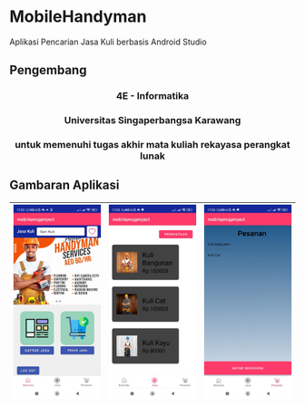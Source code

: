 # MobileHandyman
Aplikasi Pencarian Jasa Kuli berbasis Android Studio

## Pengembang
<div align="center">

### 4E - Informatika
### Universitas Singaperbangsa Karawang
### untuk memenuhi tugas akhir mata kuliah rekayasa perangkat lunak

</div>


## Gambaran Aplikasi
| ![Gambar 1](img/Img1.jpg) | ![Gambar 2](img/Img2.jpg) | ![Gambar 3](img/Img3.jpg) |
|:------------------------:|:------------------------:|:------------------------:|
